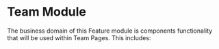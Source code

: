 # Team Module

The business domain of this Feature module is components functionality that will be used within Team Pages. This includes:
